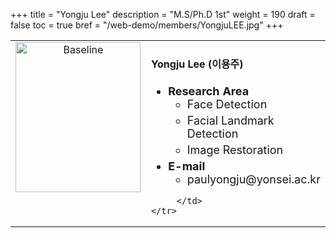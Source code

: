 +++
title = "Yongju Lee"
description = "M.S/Ph.D 1st"
weight = 190
draft = false
toc = true
bref = "/web-demo/members/YongjuLEE.jpg"
+++

<table>
    <tr>
       <td width="280" align="center" valign="top">
          <img alt="Baseline" width="200px" height="240" src="/web-demo/members/YongjuLEE.jpg">
       </td>
       <td>
            <h4>Yongju Lee (이용주)</h4>
            <ul class="member_info">
                <li style="font-size: 18px"><b>Research Area</b>
                    <ul class="interest">
                        <li style="margin-bottom: 5px">Face Detection</li>
                        <li style="margin-bottom: 5px">Facial Landmark Detection</li>
                        <li style="margin-bottom: 5px">Image Restoration</li>
                    </ul>
                </li>
                <li style="font-size: 18px"><b>E-mail</b>
                    <ul>
                        <li style="margin-bottom: 5px">paulyongju@yonsei.ac.kr</li>
                    </ul>
                </li>
            </ul>
            
         </td>
    </tr>
</table>